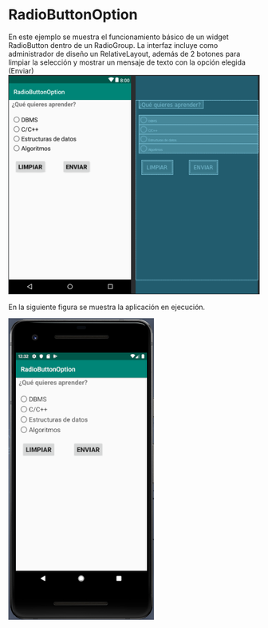 # RadioButtonOption

En este ejemplo se muestra el funcionamiento básico de un widget RadioButton dentro de un RadioGroup. La interfaz incluye como administrador de diseño un RelativeLayout, además de 2 botones para limpiar la selección y mostrar un mensaje de texto con la opción elegida (Enviar)
![RadioButton](https://raw.githubusercontent.com/pmdmdam2/RadioButtonOption/master/app/src/main/assets/radiobutton.png)

En la siguiente figura se muestra la aplicación en ejecución.

![RadioButton](https://raw.githubusercontent.com/pmdmdam2/RadioButtonOption/master/app/src/main/assets/radiobutton_test.png)
